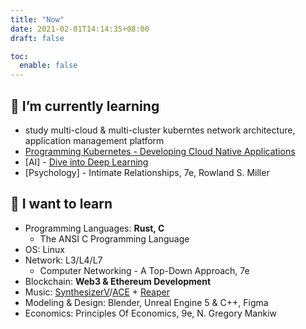 ```yaml
---
title: "Now"
date: 2021-02-01T14:14:35+08:00
draft: false

toc:
  enable: false
---
```


## 🌱 I’m currently learning

- study multi-cloud & multi-cluster kuberntes network architecture, application management platform
- [Programming Kubernetes - Developing Cloud Native Applications](https://programming-kubernetes.info/)
- [AI] - [Dive into Deep Learning](https://github.com/d2l-ai/d2l-en)
- [Psychology] - Intimate Relationships, 7e, Rowland S. Miller

## 🤤 I want to learn

- Programming Languages: **Rust, C**
  - The ANSI C Programming Language
- OS: Linux
- Network: L3/L4/L7
  - Computer Networking - A Top-Down Approach, 7e
- Blockchain: **Web3 & Ethereum Development**
- Music: [SynthesizerV](https://dreamtonics.com/en/synthesizerv/)/[ACE](https://space.bilibili.com/418030) + [Reaper](https://www.reaper.fm)
- Modeling & Design: Blender, Unreal Engine 5 & C++, Figma
- Economics: Principles Of Economics, 9e, N. Gregory Mankiw

